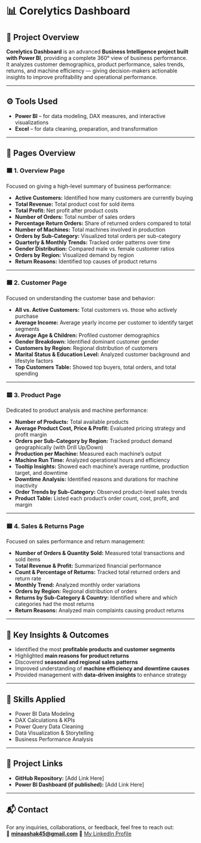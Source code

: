 # 📊 Corelytics Dashboard  

## 🔹 Project Overview  
**Corelytics Dashboard** is an advanced **Business Intelligence project built with Power BI**, providing a complete 360° view of business performance.  
It analyzes customer demographics, product performance, sales trends, returns, and machine efficiency — giving decision-makers actionable insights to improve profitability and operational performance.  

---

## ⚙️ Tools Used  
- **Power BI** – for data modeling, DAX measures, and interactive visualizations  
- **Excel** – for data cleaning, preparation, and transformation  

---

## 📁 Pages Overview  

### 🟦 **1. Overview Page**  
Focused on giving a high-level summary of business performance:  
- **Active Customers:** Identified how many customers are currently buying  
- **Total Revenue:** Total product cost for sold items  
- **Total Profit:** Net profit after product costs  
- **Number of Orders:** Total number of sales orders  
- **Percentage Return Orders:** Share of returned orders compared to total  
- **Number of Machines:** Total machines involved in production  
- **Orders by Sub-Category:** Visualized total orders per sub-category  
- **Quarterly & Monthly Trends:** Tracked order patterns over time  
- **Gender Distribution:** Compared male vs. female customer ratios  
- **Orders by Region:** Visualized demand by region  
- **Return Reasons:** Identified top causes of product returns  

---

### 🟩 **2. Customer Page**  
Focused on understanding the customer base and behavior:  
- **All vs. Active Customers:** Total customers vs. those who actively purchase  
- **Average Income:** Average yearly income per customer to identify target segments  
- **Average Age & Children:** Profiled customer demographics  
- **Gender Breakdown:** Identified dominant customer gender  
- **Customers by Region:** Regional distribution of customers  
- **Marital Status & Education Level:** Analyzed customer background and lifestyle factors  
- **Top Customers Table:** Showed top buyers, total orders, and total spending  

---

### 🟨 **3. Product Page**  
Dedicated to product analysis and machine performance:  
- **Number of Products:** Total available products  
- **Average Product Cost, Price & Profit:** Evaluated pricing strategy and profit margin  
- **Orders per Sub-Category by Region:** Tracked product demand geographically (with Drill Up/Down)  
- **Production per Machine:** Measured each machine’s output  
- **Machine Run Time:** Analyzed operational hours and efficiency  
- **Tooltip Insights:** Showed each machine’s average runtime, production target, and downtime  
- **Downtime Analysis:** Identified reasons and durations for machine inactivity  
- **Order Trends by Sub-Category:** Observed product-level sales trends  
- **Product Table:** Listed each product’s order count, cost, profit, and margin  

---

### 🟥 **4. Sales & Returns Page**  
Focused on sales performance and return management:  
- **Number of Orders & Quantity Sold:** Measured total transactions and sold items  
- **Total Revenue & Profit:** Summarized financial performance  
- **Count & Percentage of Returns:** Tracked total returned orders and return rate  
- **Monthly Trend:** Analyzed monthly order variations  
- **Orders by Region:** Regional distribution of orders  
- **Returns by Sub-Category & Country:** Identified where and which categories had the most returns  
- **Return Reasons:** Analyzed main complaints causing product returns  

---

## 🧠 Key Insights & Outcomes  
- Identified the most **profitable products and customer segments**  
- Highlighted **main reasons for product returns**  
- Discovered **seasonal and regional sales patterns**  
- Improved understanding of **machine efficiency and downtime causes**  
- Provided management with **data-driven insights** to enhance strategy  

---

## 🧩 Skills Applied  
- Power BI Data Modeling  
- DAX Calculations & KPIs  
- Power Query Data Cleaning  
- Data Visualization & Storytelling  
- Business Performance Analysis  

---

## 🔗 Project Links  
- **GitHub Repository:** [Add Link Here]  
- **Power BI Dashboard (if published):** [Add Link Here]  

---

## 📬 Contact  
For any inquiries, collaborations, or feedback, feel free to reach out:  
📧 [**minaashak45@gmail.com**](mailto:minaashak45@gmail.com)
🔗 [My LinkedIn Profile](https://www.linkedin.com/in/mina-ishak-8591a6219) 
  
